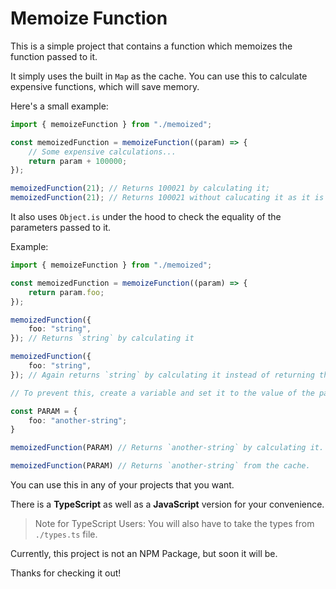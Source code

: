# Memoize Function

This is a simple project that contains a function which memoizes the function passed to it.

It simply uses the built in `Map` as the cache. You can use this to calculate expensive functions, which will save memory.

Here's a small example:

```ts
import { memoizeFunction } from "./memoized";

const memoizedFunction = memoizeFunction((param) => {
	// Some expensive calculations...
	return param + 100000;
});

memoizedFunction(21); // Returns 100021 by calculating it;
memoizedFunction(21); // Returns 100021 without calucating it as it is saved in the cache.
```

It also uses `Object.is` under the hood to check the equality of the parameters passed to it.

Example:

```ts
import { memoizeFunction } from "./memoized";

const memoizedFunction = memoizeFunction((param) => {
	return param.foo;
});

memoizedFunction({
	foo: "string",
}); // Returns `string` by calculating it

memoizedFunction({
	foo: "string",
}); // Again returns `string` by calculating it instead of returning the value in the cache.

// To prevent this, create a variable and set it to the value of the parameter you are going to pass to `memoizedFunction`.

const PARAM = {
	foo: "another-string";
}

memoizedFunction(PARAM) // Returns `another-string` by calculating it.

memoizedFunction(PARAM) // Returns `another-string` from the cache.
```

You can use this in any of your projects that you want.

There is a **TypeScript** as well as a **JavaScript** version for your convenience.

> Note for TypeScript Users: You will also have to take the types from `./types.ts` file.

Currently, this project is not an NPM Package, but soon it will be.

Thanks for checking it out!
